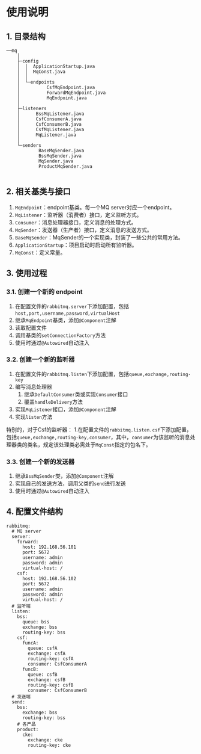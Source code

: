 # 使用说明

## 1. 目录结构

```
──mq
    │  
    ├─config
    │  │  ApplicationStartup.java
    │  │  MqConst.java
    │  │  
    │  └─endpoints
    │          CsfMqEndpoint.java
    │          ForwardMqEndpoint.java
    │          MqEndpoint.java
    │          
    ├─listeners
    │      BssMqListener.java
    │      CsfConsumerA.java
    │      CsfConsumerB.java
    │      CsfMqListener.java
    │      MqListener.java
    │      
    └─senders
            BaseMqSender.java
            BssMqSender.java
            MqSender.java
            ProductMqSender.java
        
```

## 2. 相关基类与接口

1. `MqEndpoint`：endpoint基类。每一个MQ server对应一个endpoint。
2. `MqListener`：监听器（消费者）接口，定义监听方式。
3. `Consumer`：消息处理器接口，定义消息的处理方式。
4. `MqSender`：发送器（生产者）接口，定义消息的发送方式。
5. `BaseMqSender`：MqSender的一个实现类，封装了一些公共的常用方法。
6. `ApplicationStartup`：项目启动时启动所有监听器。
7. `MqConst`：定义常量。

## 3. 使用过程

### 3.1. 创建一个新的 endpoint

1. 在配置文件的`rabbitmq.server`下添加配置，包括`host,port,username,password,virtualHost`
2. 继承`MqEndpoint`基类，添加`@Component`注解
3. 读取配置文件
4. 调用基类的`setConnectionFactory`方法
5. 使用时通过`@Autowired`自动注入

### 3.2. 创建一个新的监听器

1. 在配置文件的`rabbitmq.listen`下添加配置，包括`queue,exchange,routing-key`
2. 编写消息处理器
   1. 继承`DefaultConsumer`类或实现`Consumer`接口
   2. 覆盖`handleDelivery`方法
3. 实现`MqListener`接口，添加`@Component`注解
4. 实现`listen`方法

特别的，对于Csf的监听器：
1.在配置文件的`rabbitmq.listen.csf`下添加配置，包括`queue,exchange,routing-key,consumer`，其中，`consumer`为该监听的消息处理器类的类名，规定该处理类必需处于`MqConst`指定的包名下。

### 3.3. 创建一个新的发送器

1. 继承`BssMqSender`类，添加`@Component`注解
2. 实现自己的发送方法，调用父类的`send`进行发送
3. 使用时通过`@Autowired`自动注入


## 4. 配置文件结构

```
rabbitmq:
  # MQ server
  server:
    forward:
      host: 192.168.56.101
      port: 5672
      username: admin
      password: admin
      virtual-host: /
    csf:
      host: 192.168.56.102
      port: 5672
      username: admin
      password: admin
      virtual-host: /
  # 监听端
  listen:
    bss:
      queue: bss
      exchange: bss
      routing-key: bss
    csf:
      funcA:
        queue: csfA
        exchange: csfA
        routing-key: csfA
        consumer: CsfConsumerA
      funcB:
        queue: csfB
        exchange: csfB
        routing-key: csfB
        consumer: CsfConsumerB
  # 发送端
  send:
    bss:
      exchange: bss
      routing-key: bss
    # 各产品
    product:
      cke:
        exchange: cke
        routing-key: cke
```